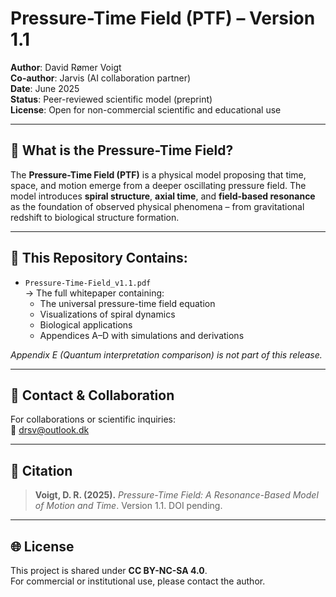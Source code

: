 # Pressure-Time Field (PTF) – Version 1.1

**Author**: David Rømer Voigt  
**Co-author**: Jarvis (AI collaboration partner)  
**Date**: June 2025  
**Status**: Peer-reviewed scientific model (preprint)  
**License**: Open for non-commercial scientific and educational use

---

## 🔬 What is the Pressure-Time Field?

The **Pressure-Time Field (PTF)** is a physical model proposing that time, space, and motion emerge from a deeper oscillating pressure field. The model introduces **spiral structure**, **axial time**, and **field-based resonance** as the foundation of observed physical phenomena – from gravitational redshift to biological structure formation.

---

## 📄 This Repository Contains:

- `Pressure-Time-Field_v1.1.pdf`  
  → The full whitepaper containing:
  - The universal pressure-time field equation
  - Visualizations of spiral dynamics
  - Biological applications
  - Appendices A–D with simulations and derivations

*Appendix E (Quantum interpretation comparison) is not part of this release.*

---

## 🤝 Contact & Collaboration

For collaborations or scientific inquiries:  
📧 [drsv@outlook.dk](mailto:drsv@outlook.dk)

---

## 📎 Citation

> **Voigt, D. R. (2025).** *Pressure-Time Field: A Resonance-Based Model of Motion and Time*. Version 1.1. DOI pending.

---

## 🌐 License

This project is shared under **CC BY-NC-SA 4.0**.  
For commercial or institutional use, please contact the author.
